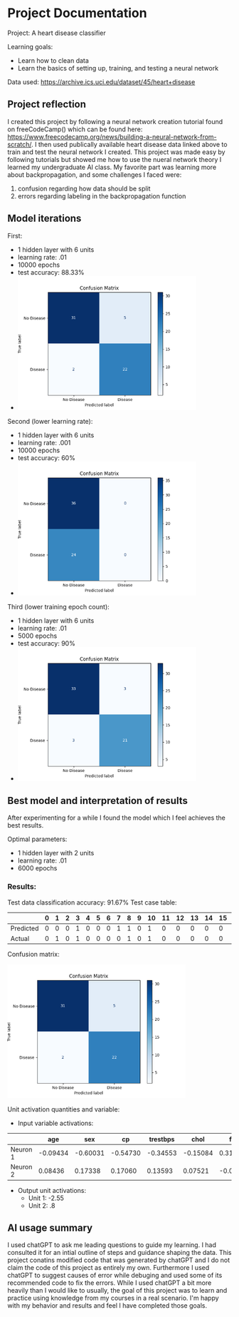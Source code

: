 # Project Documentation
Project: A heart disease classifier

Learning goals:
- Learn how to clean data
- Learn the basics of setting up, training, and testing a neural network

Data used: https://archive.ics.uci.edu/dataset/45/heart+disease
## Project reflection
I created this project by following a neural network creation tutorial found on freeCodeCamp() which can be found here: https://www.freecodecamp.org/news/building-a-neural-network-from-scratch/. I then used publically available heart disease data linked above to train and test the neural network I created. This project was made easy by following tutorials but showed me how to use the nueral network theory I learned my undergraduate AI class. My favorite part was learning more about backpropagation, and some challenges I faced were:
1. confusion regarding how data should be split
2. errors regarding labeling in the backpropagation function
## Model iterations
First:
- 1 hidden layer with 6 units
- learning rate: .01
- 10000 epochs
- test accuracy: 88.33%
- <img src="https://github.com/Embra-Schuilenburg/Neural-Network-For-Heart-Disease-Prediction/blob/master/images/first%20Iteration%20confusion%20matrix" alt="First iteration's confusion matrix, 31 true negatives, 2 false negatives, 5 false positives, and 22 true positives" width="400"/>
Second (lower learning rate):
- 1 hidden layer with 6 units
- learning rate: .001
- 10000 epochs
- test accuracy: 60%
- <img src="https://github.com/Embra-Schuilenburg/Neural-Network-For-Heart-Disease-Prediction/blob/master/images/second%20iteration%20confusion%20matrix" alt="Second iteration's confusion matrix, 36 true negatives, 24 false negatives, 0 false positives, and 0 true positives" width="400"/>
Third (lower training epoch count):
- 1 hidden layer with 6 units
- learning rate: .01
- 5000 epochs
- test accuracy: 90%
- <img src="https://github.com/Embra-Schuilenburg/Neural-Network-For-Heart-Disease-Prediction/blob/master/images/third%20iteration%20confusion%20matrix" alt="Second iteration's confusion matrix, 36 true negatives, 24 false negatives, 0 false positives, and 0 true positives" width="400"/>
## Best model and interpretation of results
After experimenting for a while I found the model which I feel achieves the best results. 

Optimal parameters:
- 1 hidden layer with 2 units
- learning rate: .01
- 6000 epochs

### Results:
Test data classification accuracy: 91.67%
Test case table:

|       | 0 | 1 | 2 | 3 | 4 | 5 | 6 | 7 | 8 | 9 | 10 | 11 | 12 | 13 | 14 | 15 | 16 | 17 | 18 | 19 | 20 | 21 | 22 | 23 | 24 | 25 | 26 | 27 | 28 | 29 | 30 | 31 | 32 | 33 | 34 | 35 | 36 | 37 | 38 | 39 | 40 | 41 | 42 | 43 | 44 | 45 | 46 | 47 | 48 | 49 | 50 | 51 | 52 | 53 | 54 | 55 | 56 | 57 | 58 | 59 |
|--------|---|---|---|---|---|---|---|---|---|---|----|----|----|----|----|----|----|----|----|----|----|----|----|----|----|----|----|----|----|----|----|----|----|----|----|----|----|----|----|----|----|----|----|----|----|----|----|----|----|----|----|----|----|----|----|----|----|----|----|----|
| Predicted | 0 | 0 | 0 | 1 | 0 | 0 | 0 | 1 | 1 | 0 | 1  | 0  | 0  | 0  | 0  | 0  | 0  | 1  | 1  | 0  | 1  | 1  | 1  | 0  | 1  | 0  | 1  | 1  | 0  | 0  | 0  | 0  | 1  | 0  | 0  | 0  | 1  | 0  | 1  | 1  | 0  | 1  | 1  | 0  | 0  | 1  | 0  | 1  | 0  | 0  | 0  | 1  | 0  | 0  | 1  | 1  | 0  | 0  | 1  | 1  |
| Actual    | 0 | 1 | 0 | 1 | 0 | 0 | 0 | 0 | 1 | 0 | 1  | 0  | 0  | 0  | 0  | 0  | 0  | 0  | 1  | 0  | 1  | 1  | 1  | 0  | 1  | 0  | 1  | 1  | 0  | 0  | 0  | 0  | 1  | 0  | 0  | 0  | 1  | 0  | 1  | 1  | 0  | 1  | 1  | 0  | 0  | 1  | 0  | 1  | 0  | 0  | 0  | 1  | 1  | 0  | 1  | 1  | 0  | 0  | 1  | 0  |

Confusion matrix:

<img src="https://github.com/Embra-Schuilenburg/Neural-Network-For-Heart-Disease-Prediction/blob/master/images/first%20Iteration%20confusion%20matrix" alt="First iteration's confusion matrix, 33 true negatives, 2 false negatives, 3 false positives, and 22 true positives" width="400"/>	

Unit activation quantities and variable:
- Input variable activations:

|            | age      | sex      | cp       | trestbps | chol     | fbs      | restecg  | thalach  | exang    | oldpeak  | slope    | ca       | thal     |
|------------|----------|----------|----------|----------|----------|----------|----------|----------|----------|----------|----------|----------|----------|
| Neuron 1   | -0.09434 | -0.60031 | -0.54730 | -0.34553 | -0.15084 |  0.31233 | -0.11647 |  0.54805 | -0.52958 | -0.47194 | -0.23363 | -0.93946 | -0.82755 |
| Neuron 2   |  0.08436 |  0.17338 |  0.17060 |  0.13593 |  0.07521 | -0.06359 |  0.08287 | -0.19320 |  0.19874 |  0.21568 |  0.12177 |  0.29131 |  0.25914 |

- Output unit activations:
  - Unit 1: -2.55
  - Unit 2: .8

## AI usage summary
I used chatGPT to ask me leading questions to guide my learning. I had consulted it for an intial outline of steps and guidance shaping the data. This project conatins modified code that was generated by chatGPT and I do not claim the code of this project as entirely my own. Furthermore I used chatGPT to suggest causes of error while debuging and used some of its recommended code to fix the errors. While I used chatGPT a bit more heavily than I would like to usually, the goal of this project was to learn and practice using knowledge from my courses in a real scenario. I'm happy with my behavior and results and feel I have completed those goals.
